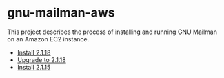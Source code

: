 # gnu-mailman-aws

This project describes the process of installing and running GNU Mailman on an Amazon EC2 instance. 

* [Install 2.1.18](/docs/2.1.18.install.md)
* [Upgrade to 2.1.18](/docs/2.1.15.upgrade.md)
* [Install 2.1.15](/docs/2.1.15.install.md)
